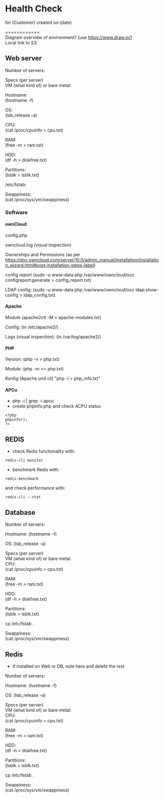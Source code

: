 # Health Check
for (Customer)
created on (date)

============  
Diagram overview of environment? (use https://www.draw.io/)  
Local link to S3: 

## Web server
Number of servers:

Specs (per server)  
VM (what kind of) or bare metal:

Hostname:  
(hostname -f)

OS:  
(lsb_release -a)

CPU:  
(cat /proc/cpuinfo > cpu.txt)

RAM:  
(free -m > ram.txt)

HDD:  
(df -h > diskfree.txt)

Partitions:  
(lsblk > lsblk.txt)

/etc/fstab:

Swappiness:  
(cat /proc/sys/vm/swappiness)

### Software

#### ownCloud

config.php

owncloud.log (visual inspection)

Ownerships and Permissions
(as per https://doc.owncloud.com/server/10.0/admin_manual/installation/installation_wizard.html#post-installation-steps-label)

config report
(sudo -u www-data php /var/www/owncloud/occ configreport:generate > config_report.txt)

LDAP config:
(sudo -u www-data php /var/www/owncloud/occ ldap:show-config > ldap_config.txt)

#### Apache
Module
(apache2ctl -M > apache-modules.txt)

Config:
(in /etc/apache2/)

Logs (visual inspection):
(in /var/log/apache2/)


#### PHP
Version:
(php -v > php.txt)

Module:
(php -m >> php.txt)

Konfig (Apache und cli) "php -i > php_info.txt"

#### APCu
- php -i | grep -i apcu
- create phpinfo.php and check ACPU status
```
<?php
phpinfo();
?>
```

## REDIS
- check Redis functionality with:  
```
redis-cli monitor
```
- benchmark Redis with:  
```
redis-benchmark
```
and check performance with:
```
redis-cli --stat
```
## Database

Number of servers:

Hostname:
(hostname -f)

OS:
(lsb_release -a)

Specs (per server)  
VM (what kind of) or bare metal:  
CPU:  
(cat /proc/cpuinfo > cpu.txt)

RAM:  
(free -m > ram.txt)

HDD:  
(df -h > diskfree.txt)

Partitions:  
(lsblk > lsblk.txt)

cp /etc/fstab .

Swappiness:  
(cat /proc/sys/vm/swappiness)

## Redis

- if installed on Web or DB, note here and delete the rest

Number of servers:

Hostname:
(hostname -f)

OS:
(lsb_release -a)

Specs (per server)  
VM (what kind of) or bare metal:  
CPU:  
(cat /proc/cpuinfo > cpu.txt)

RAM:  
(free -m > ram.txt)

HDD:  
(df -h > diskfree.txt)

Partitions:  
(lsblk > lsblk.txt)

cp /etc/fstab .

Swappiness:  
(cat /proc/sys/vm/swappiness)

